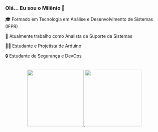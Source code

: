 ### Olá... Eu sou o Milênio 👋

🎓 Formado em Tecnologia em Análise e Desenvolvimento de Sistemas (IFPR)

💼 Atualmente trabalho como Analista de Suporte de Sistemas

🧑‍💻 Estudante e Projetista de Arduino

🔒 Estudante de Segurança e DevOps

##

<div align="center">
  <a href="https://github.com/MilenioRocha">
    <img height="180em" src="https://github-readme-stats.vercel.app/api?username=MilenioRocha&show_icons=true&theme=codeSTACKr&include_all_commits=true&count_private=true"/>
    <img height="180em" src="https://github-readme-stats.vercel.app/api/top-langs/?username=MilenioRocha&layout=compact&langs_count=7&theme=codeSTACKr"/>
</div>
